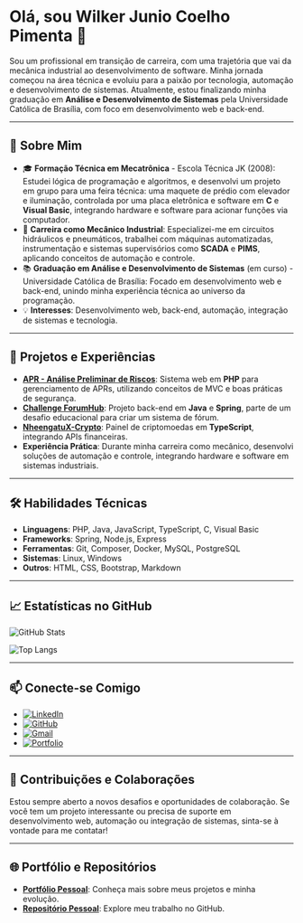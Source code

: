 # Olá, sou Wilker Junio Coelho Pimenta 👋

Sou um profissional em transição de carreira, com uma trajetória que vai da mecânica industrial ao desenvolvimento de software. Minha jornada começou na área técnica e evoluiu para a paixão por tecnologia, automação e desenvolvimento de sistemas. Atualmente, estou finalizando minha graduação em **Análise e Desenvolvimento de Sistemas** pela Universidade Católica de Brasília, com foco em desenvolvimento web e back-end.

---

## 🌟 Sobre Mim

- 🎓 **Formação Técnica em Mecatrônica** - Escola Técnica JK (2008): Estudei lógica de programação e algoritmos, e desenvolvi um projeto em grupo para uma feira técnica: uma maquete de prédio com elevador e iluminação, controlada por uma placa eletrônica e software em **C** e **Visual Basic**, integrando hardware e software para acionar funções via computador.
- 🔧 **Carreira como Mecânico Industrial**: Especializei-me em circuitos hidráulicos e pneumáticos, trabalhei com máquinas automatizadas, instrumentação e sistemas supervisórios como **SCADA** e **PIMS**, aplicando conceitos de automação e controle.
- 📚 **Graduação em Análise e Desenvolvimento de Sistemas** (em curso) - Universidade Católica de Brasília: Focado em desenvolvimento web e back-end, unindo minha experiência técnica ao universo da programação.
- 💡 **Interesses**: Desenvolvimento web, back-end, automação, integração de sistemas e tecnologia.

---

## 🚀 Projetos e Experiências

- **[APR - Análise Preliminar de Riscos](https://github.com/Wil-JC-Pimenta/APR)**: Sistema web em **PHP** para gerenciamento de APRs, utilizando conceitos de MVC e boas práticas de segurança.
- **[Challenge ForumHub](https://github.com/Wil-JC-Pimenta/challenge-forumhub)**: Projeto back-end em **Java** e **Spring**, parte de um desafio educacional para criar um sistema de fórum.
- **[NheengatuX-Crypto](https://github.com/Wil-JC-Pimenta/NheengatuX-Crypto)**: Painel de criptomoedas em **TypeScript**, integrando APIs financeiras.
- **Experiência Prática**: Durante minha carreira como mecânico, desenvolvi soluções de automação e controle, integrando hardware e software em sistemas industriais.

---

## 🛠️ Habilidades Técnicas

- **Linguagens**: PHP, Java, JavaScript, TypeScript, C, Visual Basic
- **Frameworks**: Spring, Node.js, Express
- **Ferramentas**: Git, Composer, Docker, MySQL, PostgreSQL
- **Sistemas**: Linux, Windows
- **Outros**: HTML, CSS, Bootstrap, Markdown

---

## 📈 Estatísticas no GitHub

![GitHub Stats](https://github-readme-stats.vercel.app/api?username=Wil-JC-Pimenta&theme=transparent&bg_color=000&border_color=30A3DC&show_icons=true&icon_color=30A3DC&title_color=E94D5F&text_color=FFF)

![Top Langs](https://github-readme-stats-git-masterrstaa-rickstaa.vercel.app/api/top-langs/?username=Wil-JC-Pimenta&layout=compact&bg_color=000&border_color=30A3DC&title_color=E94D5F&text_color=FFF)

---

## 📫 Conecte-se Comigo

- [![LinkedIn](https://img.shields.io/badge/LinkedIn-0077B5?style=for-the-badge&logo=linkedin&logoColor=white)](https://www.linkedin.com/in/wil-jc-pimenta/)
- [![GitHub](https://img.shields.io/badge/GitHub-100000?style=for-the-badge&logo=github&logoColor=white)](https://github.com/Wil-JC-Pimenta)
- [![Gmail](https://img.shields.io/badge/Gmail-333333?style=for-the-badge&logo=gmail&logoColor=red)](mailto:wiljcpimenta@gmail.com)
- [![Portfolio](https://img.shields.io/badge/Portfolio-FF5722?style=for-the-badge&logo=todoist&logoColor=white)](https://wilker-pimenta-portfolio.vercel.app/)

---

## 🤝 Contribuições e Colaborações

Estou sempre aberto a novos desafios e oportunidades de colaboração. Se você tem um projeto interessante ou precisa de suporte em desenvolvimento web, automação ou integração de sistemas, sinta-se à vontade para me contatar!

---

## 🌐 Portfólio e Repositórios

- **[Portfólio Pessoal](https://wilker-pimenta-portfolio.vercel.app/)**: Conheça mais sobre meus projetos e minha evolução.
- **[Repositório Pessoal](https://github.com/Wil-JC-Pimenta)**: Explore meu trabalho no GitHub.
